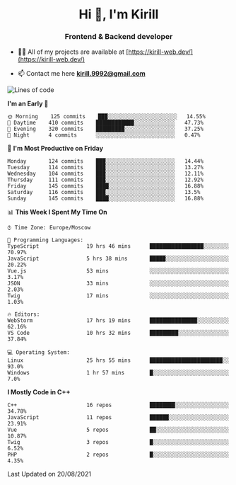 <h1 align="center">Hi 👋, I'm Kirill</h1>
<h3 align="center">Frontend & Backend developer</h3>

- 👨‍💻 All of my projects are available at [https://kirill-web.dev/](https://kirill-web.dev/)

- 📫 Contact me here **kirill.9992@gmail.com**











<!--START_SECTION:waka-->
![Lines of code](https://img.shields.io/badge/From%20Hello%20World%20I%27ve%20Written-156244%20lines%20of%20code-blue)

**I'm an Early 🐤** 

```text
🌞 Morning    125 commits    ███░░░░░░░░░░░░░░░░░░░░░░   14.55% 
🌆 Daytime    410 commits    ████████████░░░░░░░░░░░░░   47.73% 
🌃 Evening    320 commits    █████████░░░░░░░░░░░░░░░░   37.25% 
🌙 Night      4 commits      ░░░░░░░░░░░░░░░░░░░░░░░░░   0.47%

```
📅 **I'm Most Productive on Friday** 

```text
Monday       124 commits    ███░░░░░░░░░░░░░░░░░░░░░░   14.44% 
Tuesday      114 commits    ███░░░░░░░░░░░░░░░░░░░░░░   13.27% 
Wednesday    104 commits    ███░░░░░░░░░░░░░░░░░░░░░░   12.11% 
Thursday     111 commits    ███░░░░░░░░░░░░░░░░░░░░░░   12.92% 
Friday       145 commits    ████░░░░░░░░░░░░░░░░░░░░░   16.88% 
Saturday     116 commits    ███░░░░░░░░░░░░░░░░░░░░░░   13.5% 
Sunday       145 commits    ████░░░░░░░░░░░░░░░░░░░░░   16.88%

```


📊 **This Week I Spent My Time On** 

```text
⌚︎ Time Zone: Europe/Moscow

💬 Programming Languages: 
TypeScript               19 hrs 46 mins      █████████████████░░░░░░░░   70.97% 
JavaScript               5 hrs 38 mins       █████░░░░░░░░░░░░░░░░░░░░   20.22% 
Vue.js                   53 mins             ░░░░░░░░░░░░░░░░░░░░░░░░░   3.17% 
JSON                     33 mins             ░░░░░░░░░░░░░░░░░░░░░░░░░   2.03% 
Twig                     17 mins             ░░░░░░░░░░░░░░░░░░░░░░░░░   1.03%

🔥 Editors: 
WebStorm                 17 hrs 19 mins      ███████████████░░░░░░░░░░   62.16% 
VS Code                  10 hrs 32 mins      █████████░░░░░░░░░░░░░░░░   37.84%

💻 Operating System: 
Linux                    25 hrs 55 mins      ███████████████████████░░   93.0% 
Windows                  1 hr 57 mins        █░░░░░░░░░░░░░░░░░░░░░░░░   7.0%

```

**I Mostly Code in C++** 

```text
C++                      16 repos            ████████░░░░░░░░░░░░░░░░░   34.78% 
JavaScript               11 repos            ██████░░░░░░░░░░░░░░░░░░░   23.91% 
Vue                      5 repos             ██░░░░░░░░░░░░░░░░░░░░░░░   10.87% 
Twig                     3 repos             █░░░░░░░░░░░░░░░░░░░░░░░░   6.52% 
PHP                      2 repos             █░░░░░░░░░░░░░░░░░░░░░░░░   4.35%

```



 Last Updated on 20/08/2021
<!--END_SECTION:waka-->
